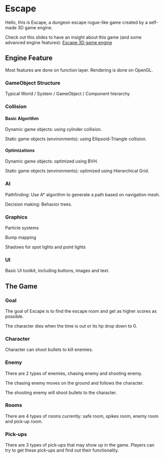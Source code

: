 # Escape

Hello, this is Escape, a dungeon escape rogue-like game created by a self-made 3D game engine.

Check out this slides to have an insight about this game (and some advanced engine features): [Escape 3D game engine](https://docs.google.com/presentation/d/1uaBW2uZxgA3INfNzQe-RBvGKkVebQzpuPwg3CGzBgKc/edit#slide=id.p)



## Engine Feature

Most features are done on function layer. Rendering is done on OpenGL.

### GameObject Structure

Typical World / System / GameObject / Component hierarchy

### Collision

#### Basic Algorithm

Dynamic game objects: using cylinder collision.

Static game objects (environments): using Ellipsoid-Triangle collision.

#### Optimizations

Dynamic game objects: optimized using BVH.

Static game objects (environments): optimized using Hierarchical Grid.

### AI

Pathfinding: Use A* algorithm to generate a path based on navigation mesh.

Decision making: Behavior trees.

### Graphics

Particle systems

Bump mapping

Shadows for spot lights and point lights

### UI

Basic UI toolkit, including buttons, images and text.



## The Game

### Goal

The goal of Escape is to find the escape room and get as higher scores as possible.

The character dies when the time is out or its hp drop down to 0.

### Character

Character can shoot bullets to kill enemies.

### Enemy

There are 2 types of enemies, chasing enemy and shooting enemy.

The chasing enemy moves on the ground and follows the character.

The shooting enemy will shoot bullets to the character.

### Rooms

There are 4 types of rooms currently: safe room, spikes room, enemy room and pick-up room.

### Pick-ups

There are 3 types of pick-ups that may show up in the game. Players can try to get these pick-ups and find out their functionality.
